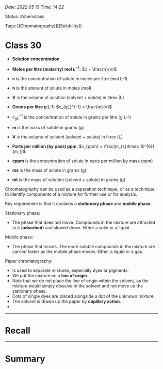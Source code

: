 *Date: 2022 05 10 Time: 14:22*


Status: #chemclass

Tags: [[Chromatography]][[Solubility]]


# Class 30

-   **Solution concentration**
-   **Moles per litre (molarity) mol $L^{-1}$:** $c = \frac{n}{v}$

-   **c** is the concentration of solute in moles per litre (mol L-1)
-   **n** is the amount of solute in moles (mol)
-   **V** is the volume of solution (solvent + solute) in litres (L)

-   **Grams per litre g L-1:** $c_{gL}^{-1} = \frac{m}{v}$

-   $c_{gL}^{-1}$ is the concentration of solute in grams per litre (g L-1)
-   **m** is the mass of solute in grams (g)
-   **V** is the volume of solvent (solvent + solute) in litres (L)

-   **Parts per million (by pass) ppm**: $c_{ppm} = \frac{m_{s}\times 10^{6}}{m_t}$

-   **cppm** is the concentration of solute in parts per million by mass (ppm)
-   **ms** is the mass of solute in grams (g)
-   **mt** is the mass of solution (solvent + solute) in grams (g)

Chromatography can be used as a separation technique, or as a technique to identify components of a mixture for further use or for analysis.

Key requirement is that it contains a **stationary phase** and **mobile phase**.

Stationary phase:
- The phase that does not move. Compounds in the mixture are attracted to it (**adsorbed**) and slowed down. Either a solid or a liquid.

Mobile phase:
- The phase that moves. The more soluble compounds in the mixture are carried faster as the mobile phase moves. Either a liquid or a gas.

Paper chromatography:
- Is used to separate mixtures, especially dyes or pigments.
- We put the mixture on a **line of origin**
- Note that we do not place the line of origin within the solvent, as the mixture would simply dissolve in the solvent and not move up the stationary phase.
- Dots of single dyes are placed alongside a dot of the unknown mixture.
- The solvent is drawn up the paper by **capillary action**.
- 


---
# Recall







---
# Summary


